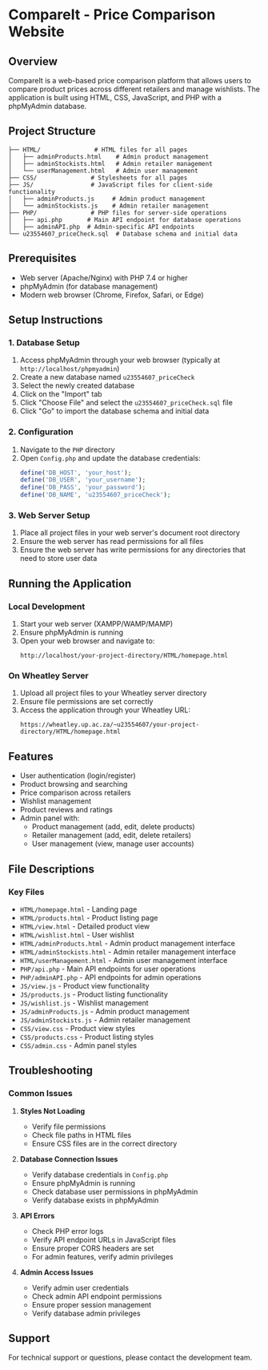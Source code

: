 # CompareIt - Price Comparison Website

## Overview
CompareIt is a web-based price comparison platform that allows users to compare product prices across different retailers and manage wishlists. The application is built using HTML, CSS, JavaScript, and PHP with a phpMyAdmin database.

## Project Structure
```
├── HTML/               # HTML files for all pages
│   ├── adminProducts.html    # Admin product management
│   ├── adminStockists.html   # Admin retailer management
│   └── userManagement.html   # Admin user management
├── CSS/               # Stylesheets for all pages
├── JS/                # JavaScript files for client-side functionality
│   ├── adminProducts.js     # Admin product management
│   └── adminStockists.js    # Admin retailer management
├── PHP/               # PHP files for server-side operations
│   ├── api.php       # Main API endpoint for database operations
│   ├── adminAPI.php  # Admin-specific API endpoints
└── u23554607_priceCheck.sql  # Database schema and initial data
```

## Prerequisites
- Web server (Apache/Nginx) with PHP 7.4 or higher
- phpMyAdmin (for database management)
- Modern web browser (Chrome, Firefox, Safari, or Edge)

## Setup Instructions

### 1. Database Setup
1. Access phpMyAdmin through your web browser (typically at `http://localhost/phpmyadmin`)
2. Create a new database named `u23554607_priceCheck`
3. Select the newly created database
4. Click on the "Import" tab
5. Click "Choose File" and select the `u23554607_priceCheck.sql` file
6. Click "Go" to import the database schema and initial data

### 2. Configuration
1. Navigate to the `PHP` directory
2. Open `Config.php` and update the database credentials:
   ```php
   define('DB_HOST', 'your_host');
   define('DB_USER', 'your_username');
   define('DB_PASS', 'your_password');
   define('DB_NAME', 'u23554607_priceCheck');
   ```

### 3. Web Server Setup
1. Place all project files in your web server's document root directory
2. Ensure the web server has read permissions for all files
3. Ensure the web server has write permissions for any directories that need to store user data

## Running the Application

### Local Development
1. Start your web server (XAMPP/WAMP/MAMP)
2. Ensure phpMyAdmin is running
3. Open your web browser and navigate to:
   ```
   http://localhost/your-project-directory/HTML/homepage.html
   ```

### On Wheatley Server
1. Upload all project files to your Wheatley server directory
2. Ensure file permissions are set correctly
3. Access the application through your Wheatley URL:
   ```
   https://wheatley.up.ac.za/~u23554607/your-project-directory/HTML/homepage.html
   ```

## Features
- User authentication (login/register)
- Product browsing and searching
- Price comparison across retailers
- Wishlist management
- Product reviews and ratings
- Admin panel with:
  - Product management (add, edit, delete products)
  - Retailer management (add, edit, delete retailers)
  - User management (view, manage user accounts)

## File Descriptions

### Key Files
- `HTML/homepage.html` - Landing page
- `HTML/products.html` - Product listing page
- `HTML/view.html` - Detailed product view
- `HTML/wishlist.html` - User wishlist
- `HTML/adminProducts.html` - Admin product management interface
- `HTML/adminStockists.html` - Admin retailer management interface
- `HTML/userManagement.html` - Admin user management interface
- `PHP/api.php` - Main API endpoints for user operations
- `PHP/adminAPI.php` - API endpoints for admin operations
- `JS/view.js` - Product view functionality
- `JS/products.js` - Product listing functionality
- `JS/wishlist.js` - Wishlist management
- `JS/adminProducts.js` - Admin product management
- `JS/adminStockists.js` - Admin retailer management
- `CSS/view.css` - Product view styles
- `CSS/products.css` - Product listing styles
- `CSS/admin.css` - Admin panel styles

## Troubleshooting

### Common Issues
1. **Styles Not Loading**
   - Verify file permissions
   - Check file paths in HTML files
   - Ensure CSS files are in the correct directory

2. **Database Connection Issues**
   - Verify database credentials in `Config.php`
   - Ensure phpMyAdmin is running
   - Check database user permissions in phpMyAdmin
   - Verify database exists in phpMyAdmin

3. **API Errors**
   - Check PHP error logs
   - Verify API endpoint URLs in JavaScript files
   - Ensure proper CORS headers are set
   - For admin features, verify admin privileges

4. **Admin Access Issues**
   - Verify admin user credentials
   - Check admin API endpoint permissions
   - Ensure proper session management
   - Verify database admin privileges

## Support
For technical support or questions, please contact the development team.
